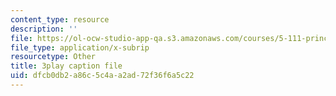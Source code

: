 ```yaml
---
content_type: resource
description: ''
file: https://ol-ocw-studio-app-qa.s3.amazonaws.com/courses/5-111-principles-of-chemical-science-fall-2008/dfcb0db2a86c5c4aa2ad72f36f6a5c22_XxvD0Yh9qCM.vtt
file_type: application/x-subrip
resourcetype: Other
title: 3play caption file
uid: dfcb0db2-a86c-5c4a-a2ad-72f36f6a5c22
---
```

